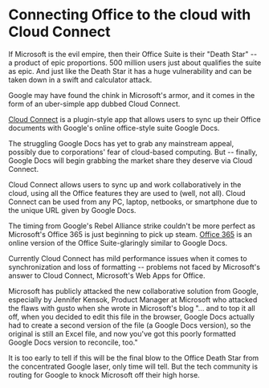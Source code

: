 # Connecting Office to the cloud with Cloud Connect

If Microsoft is the evil empire, then their Office Suite is their "Death Star" -- a product of epic proportions. 500 million users just about qualifies the suite as epic. And just like the Death Star it has a huge vulnerability and can be taken down in a swift and calculator attack. 

Google may have found the chink in Microsoft's armor, and it comes in the form of an uber-simple app dubbed Cloud Connect. 

<a href="http://tools.google.com/dlpage/cloudconnect">Cloud Connect</a> is a plugin-style app that allows users to sync up their Office documents with Google's online office-style suite Google Docs. 

The struggling Google Docs has yet to grab any mainstream appeal, possibly due to corporations' fear of cloud-based computing. But -- finally, Google Docs will begin grabbing the market share they deserve  via Cloud Connect. 

Cloud Connect allows users to sync up and work collaboratively in the cloud, using all the Office features they are used to (well, not all). Cloud Connect can be used from any PC, laptop, netbooks, or smartphone due to the unique URL given by Google Docs. 

The timing from Google's Rebel Alliance strike couldn't be more perfect as Microsoft's Office 365 is just beginning to pick up steam. <a href="http://office365.microsoft.com/">Office 365</a> is an online version of the Office Suite-glaringly similar to Google Docs. 

Currently Cloud Connect has mild performance issues when it comes to synchronization and loss of formatting -- problems not faced by Microsoft's answer to Cloud Connect, Microsoft's Web Apps for Office.

Microsoft has publicly attacked the new collaborative solution from Google, especially by Jennifer Kensok, Product Manager at Microsoft who attacked the flaws with gusto when she wrote in Microsoft's blog "... and to top it all off, when you decided to edit this file in the browser, Google Docs actually had to create a second version of the file (a Google Docs version), so the original is still an Excel file, and now you've got this poorly formatted Google Docs version to reconcile, too."

It is too early to tell if this will be the final blow to the Office Death Star from the concentrated Google laser, only time will tell. But the tech community is routing for Google to knock Microsoft off their high horse.
